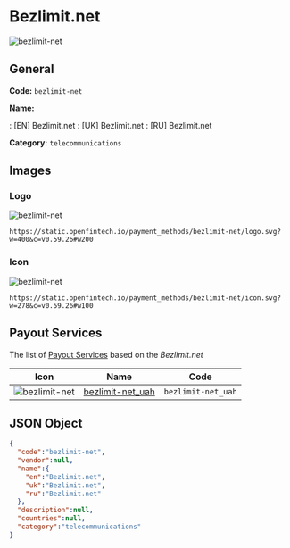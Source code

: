 
# Bezlimit.net 
![bezlimit-net](https://static.openfintech.io/payment_methods/bezlimit-net/logo.svg?w=400&c=v0.59.26#w200)  

## General 
**Code:** `bezlimit-net` 
 
**Name:** 
 
:	[EN] Bezlimit.net 
:	[UK] Bezlimit.net 
:	[RU] Bezlimit.net 
 
**Category:** `telecommunications` 
 

## Images 

### Logo 
![bezlimit-net](https://static.openfintech.io/payment_methods/bezlimit-net/logo.svg?w=400&c=v0.59.26#w200)  

```
https://static.openfintech.io/payment_methods/bezlimit-net/logo.svg?w=400&c=v0.59.26#w200
```  

### Icon 
![bezlimit-net](https://static.openfintech.io/payment_methods/bezlimit-net/icon.svg?w=278&c=v0.59.26#w100)  

```
https://static.openfintech.io/payment_methods/bezlimit-net/icon.svg?w=278&c=v0.59.26#w100
```  

## Payout Services 
 
The list of [Payout Services](/payout-services/) based on the _Bezlimit.net_ 

|Icon|Name|Code| 
|:---:|:---:|:---:| 
|![bezlimit-net](https://static.openfintech.io/payout_methods/bezlimit-net/icon.svg?w=278&c=v0.59.26#w40) |[bezlimit-net_uah](/payout-services/bezlimit-net_uah/)|`bezlimit-net_uah`| 
 

## JSON Object 

```json
{
  "code":"bezlimit-net",
  "vendor":null,
  "name":{
    "en":"Bezlimit.net",
    "uk":"Bezlimit.net",
    "ru":"Bezlimit.net"
  },
  "description":null,
  "countries":null,
  "category":"telecommunications"
}
```  
